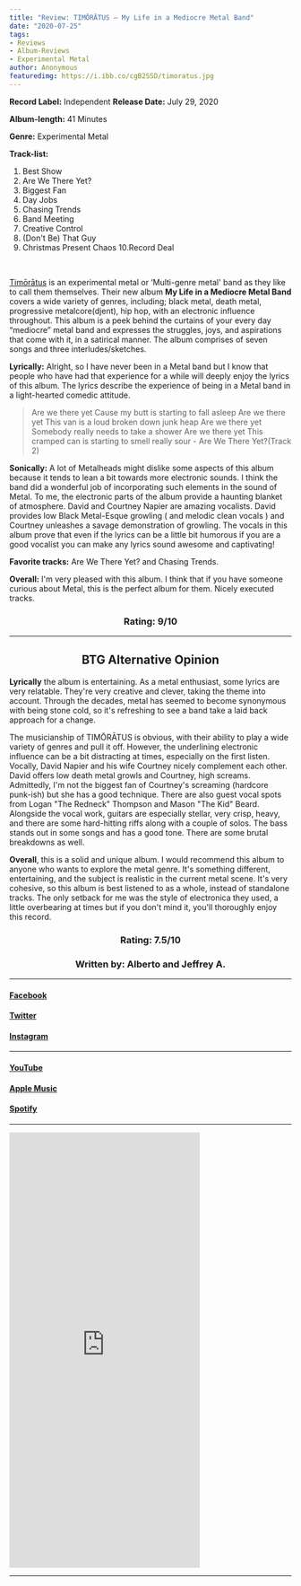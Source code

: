 ```yaml
---
title: "Review: TIMŌRĀTUS – My Life in a Mediocre Metal Band"
date: "2020-07-25"
tags:
- Reviews
- Album-Reviews
- Experimental Metal
author: Anonymous
featuredimg: https://i.ibb.co/cgB2SSD/timoratus.jpg
---
```


**Record Label:** Independent 
**Release Date:** July 29, 2020

**Album-length:** 41 Minutes

**Genre:** Experimental Metal

**Track-list:**

1. Best Show 
2. Are We There Yet? 
3. Biggest Fan 
4. Day Jobs
5. Chasing Trends 
6. Band Meeting 
7. Creative Control 
8. (Don't Be) That Guy 
9. Christmas Present Chaos 
10.Record Deal

 

[Timōrātus](https://timoratus.bandcamp.com/music) is an experimental metal or ‘Multi-genre metal' band as they like to call them themselves. Their new album **My Life in a Mediocre Metal Band** covers a wide variety of genres, including; black metal, death metal, progressive metalcore(djent), hip hop, with an electronic influence throughout. This album is a peek behind the curtains of your every day “mediocre” metal band and expresses the struggles, joys, and aspirations that come with it, in a satirical manner. The album comprises of seven songs and three interludes/sketches.

**Lyrically:** Alright, so I have never been in a Metal band but I know that people who have had that experience for a while will deeply enjoy the lyrics of this album. The lyrics describe the experience of being in a Metal band in a light-hearted comedic attitude.

> Are we there yet Cause my butt is starting to fall asleep Are we there yet This van is a loud broken down junk heap Are we there yet Somebody really needs to take a shower Are we there yet This cramped can is starting to smell really sour - Are We There Yet?(Track 2)

**Sonically:** A lot of Metalheads might dislike some aspects of this album because it tends to lean a bit towards more electronic sounds. I think the band did a wonderful job of incorporating such elements in the sound of Metal. To me, the electronic parts of the album provide a haunting blanket of atmosphere. David and Courtney Napier are amazing vocalists. David provides low Black Metal-Esque growling ( and melodic clean vocals ) and Courtney unleashes a savage demonstration of growling. The vocals in this album prove that even if the lyrics can be a little bit humorous if you are a good vocalist you can make any lyrics sound awesome and captivating!

**Favorite tracks:** Are We There Yet? and Chasing Trends.

**Overall:** I'm very pleased with this album. I think that if you have someone curious about Metal, this is the perfect album for them. Nicely executed tracks.

 <h3 style="text-align:center;">Rating: 9/10</h3>

* * *

<h2 style="text-align:center;">BTG Alternative Opinion</h2>

**Lyrically** the album is entertaining. As a metal enthusiast, some lyrics are very relatable. They're very creative and clever, taking the theme into account. Through the decades, metal has seemed to become synonymous with being stone cold, so it's refreshing to see a band take a laid back approach for a change.

The musicianship of TIMŌRĀTUS is obvious, with their ability to play a wide variety of genres and pull it off. However, the underlining electronic influence can be a bit distracting at times, especially on the first listen. Vocally, David Napier and his wife Courtney nicely complement each other. David offers low death metal growls and Courtney, high screams. Admittedly, I'm not the biggest fan of Courtney's screaming (hardcore punk-ish) but she has a good technique. There are also guest vocal spots from Logan "The Redneck" Thompson and Mason "The Kid" Beard. Alongside the vocal work, guitars are especially stellar, very crisp, heavy, and there are some hard-hitting riffs along with a couple of solos. The bass stands out in some songs and has a good tone. There are some brutal breakdowns as well.

**Overall**, this is a solid and unique album. I would recommend this album to anyone who wants to explore the metal genre. It's something different, entertaining, and the subject is realistic in the current metal scene. It's very cohesive, so this album is best listened to as a whole, instead of standalone tracks. The only setback for me was the style of electronica they used, a little overbearing at times but if you don't mind it, you'll thoroughly enjoy this record.

 <h3 style="text-align:center;">Rating: 7.5/10</h3>

<h3 style="text-align:center;">Written by: Alberto and Jeffrey A.</h3>

* * *

#### **[Facebook](https://web.facebook.com/timoratus.music)**

#### **[Twitter](https://twitter.com/TIMORATUS_MUSIC)**

#### **[Instagram](https://www.instagram.com/timoratus.music/)**

* * *

#### **[YouTube](https://www.youtube.com/channel/UCPvX8lljQ9-a52uRoTqaCMA/videos?view_as=subscriber)**

#### **[Apple Music](https://apple.co/3fj3h8t)**

#### **[Spotify](https://spoti.fi/3hMKEev)**

<hr>
<iframe style="border: 0; width: 340px; height: 776px;" src="https://bandcamp.com/EmbeddedPlayer/album=3057457752/size=large/bgcol=ffffff/linkcol=0687f5/transparent=true/" seamless><a href="https://timoratus.bandcamp.com/album/my-life-in-a-mediocre-metal-band">My Life in a Mediocre Metal Band by TIMŌRĀTUS</a></iframe>

* * *


